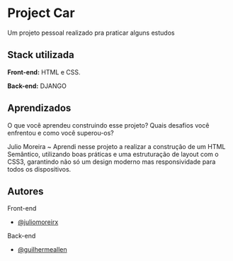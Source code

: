 
# Project Car

Um projeto pessoal realizado pra praticar alguns estudos




## Stack utilizada

**Front-end:** HTML e CSS.

**Back-end:** DJANGO


## Aprendizados

O que você aprendeu construindo esse projeto? Quais desafios você enfrentou e como você superou-os?


Julio Moreira ~ Aprendi nesse projeto a realizar a construção de um HTML Semântico, utilizando boas práticas e uma estruturação de layout com o CSS3, garantindo não só um design moderno mas responsividade para todos os dispositivos. 




## Autores

Front-end
- [@juliomoreirx](https://www.github.com/juliomoreirx)

Back-end
- [@guilhermeallen](https://github.com/guilhermeallen)

